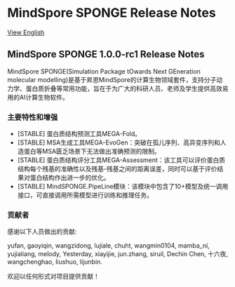 # MindSpore SPONGE Release Notes

[View English](./RELEASE.md)

## MindSpore SPONGE 1.0.0-rc1 Release Notes

MindSpore SPONGE(Simulation Package tOwards Next GEneration molecular modelling)是基于昇思MindSpore的计算生物领域套件，支持分子动力学、蛋白质折叠等常用功能，旨在于为广大的科研人员、老师及学生提供高效易用的AI计算生物软件。

### 主要特性和增强

- [STABLE] 蛋白质结构预测工具MEGA-Fold。
- [STABLE] MSA生成工具MEGA-EvoGen：突破在孤儿序列、高异变序列和人造蛋白等MSA匮乏场景下无法做出准确预测的限制。
- [STABLE] 蛋白质结构评分工具MEGA-Assessment：该工具可以评价蛋白质结构每个残基的准确性以及残基-残基之间的距离误差，同时可以基于评价结果对蛋白结构作出进一步的优化。
- [STABLE] MindSPONGE.PipeLine模块：该模块中包含了10+模型及统一调用接口，可直接调用所需模型进行训练和推理任务。

### 贡献者

感谢以下人员做出的贡献:

yufan, gaoyiqin, wangzidong, lujiale, chuht, wangmin0104, mamba_ni, yujialiang, melody, Yesterday, xiayijie, jun.zhang, siruil, Dechin Chen, 十六夜, wangchenghao, liushuo, lijunbin.

欢迎以任何形式对项目提供贡献！
